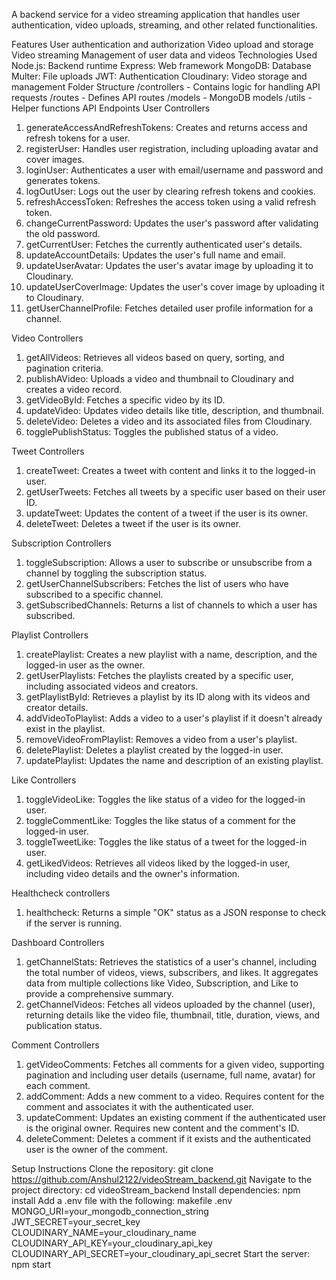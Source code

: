 A backend service for a video streaming application that handles user authentication, video uploads, streaming, and other related functionalities.

Features
User authentication and authorization
Video upload and storage
Video streaming
Management of user data and videos
Technologies Used
Node.js: Backend runtime
Express: Web framework
MongoDB: Database
Multer: File uploads
JWT: Authentication
Cloudinary: Video storage and management
Folder Structure
/controllers - Contains logic for handling API requests
/routes      - Defines API routes
/models      - MongoDB models
/utils       - Helper functions
API Endpoints
User Controllers
1. generateAccessAndRefreshTokens: Creates and returns access and refresh tokens for a user.
2. registerUser: Handles user registration, including uploading avatar and cover images.
3. loginUser: Authenticates a user with email/username and password and generates tokens.
4. logOutUser: Logs out the user by clearing refresh tokens and cookies.
5. refreshAccessToken: Refreshes the access token using a valid refresh token.
6. changeCurrentPassword: Updates the user's password after validating the old password.
7. getCurrentUser: Fetches the currently authenticated user's details.
8. updateAccountDetails: Updates the user's full name and email.
9. updateUserAvatar: Updates the user's avatar image by uploading it to Cloudinary.
10. updateUserCoverImage: Updates the user's cover image by uploading it to Cloudinary.
11. getUserChannelProfile: Fetches detailed user profile information for a channel.

Video Controllers
1. getAllVideos: Retrieves all videos based on query, sorting, and pagination criteria.
2. publishAVideo: Uploads a video and thumbnail to Cloudinary and creates a video record.
3. getVideoById: Fetches a specific video by its ID.
4. updateVideo: Updates video details like title, description, and thumbnail.
5. deleteVideo: Deletes a video and its associated files from Cloudinary.
6. togglePublishStatus: Toggles the published status of a video.

Tweet Controllers
1. createTweet: Creates a tweet with content and links it to the logged-in user.
2. getUserTweets: Fetches all tweets by a specific user based on their user ID.
3. updateTweet: Updates the content of a tweet if the user is its owner.
4. deleteTweet: Deletes a tweet if the user is its owner.

Subscription Controllers
1. toggleSubscription: Allows a user to subscribe or unsubscribe from a channel by toggling the subscription status.
2. getUserChannelSubscribers: Fetches the list of users who have subscribed to a specific channel.
3. getSubscribedChannels: Returns a list of channels to which a user has subscribed.

Playlist Controllers
1. createPlaylist: Creates a new playlist with a name, description, and the logged-in user as the owner.
2. getUserPlaylists: Fetches the playlists created by a specific user, including associated videos and creators.
3. getPlaylistById: Retrieves a playlist by its ID along with its videos and creator details.
4. addVideoToPlaylist: Adds a video to a user's playlist if it doesn't already exist in the playlist. 
5. removeVideoFromPlaylist: Removes a video from a user's playlist. 
6. deletePlaylist: Deletes a playlist created by the logged-in user. 
7. updatePlaylist: Updates the name and description of an existing playlist.

Like Controllers
1. toggleVideoLike: Toggles the like status of a video for the logged-in user. 
2. toggleCommentLike: Toggles the like status of a comment for the logged-in user. 
3. toggleTweetLike: Toggles the like status of a tweet for the logged-in user. 
4. getLikedVideos: Retrieves all videos liked by the logged-in user, including video details and the owner's information.

Healthcheck controllers
1. healthcheck: Returns a simple "OK" status as a JSON response to check if the server is running.

Dashboard Controllers
1. getChannelStats: Retrieves the statistics of a user's channel, including the total number of videos, views, subscribers, and likes. It aggregates data from multiple collections like Video, Subscription, and Like to provide a comprehensive summary. 
2. getChannelVideos: Fetches all videos uploaded by the channel (user), returning details like the video file, thumbnail, title, duration, views, and publication status.

Comment Controllers
1. getVideoComments: Fetches all comments for a given video, supporting pagination and including user details (username, full name, avatar) for each comment. 
2. addComment: Adds a new comment to a video. Requires content for the comment and associates it with the authenticated user. 
3. updateComment: Updates an existing comment if the authenticated user is the original owner. Requires new content and the comment's ID. 
4. deleteComment: Deletes a comment if it exists and the authenticated user is the owner of the comment.

Setup Instructions
Clone the repository:
git clone https://github.com/Anshul2122/videoStream_backend.git
Navigate to the project directory:
cd videoStream_backend
Install dependencies:
npm install
Add a .env file with the following:
makefile .env
MONGO_URI=your_mongodb_connection_string
JWT_SECRET=your_secret_key
CLOUDINARY_NAME=your_cloudinary_name
CLOUDINARY_API_KEY=your_cloudinary_api_key
CLOUDINARY_API_SECRET=your_cloudinary_api_secret
Start the server:
npm start